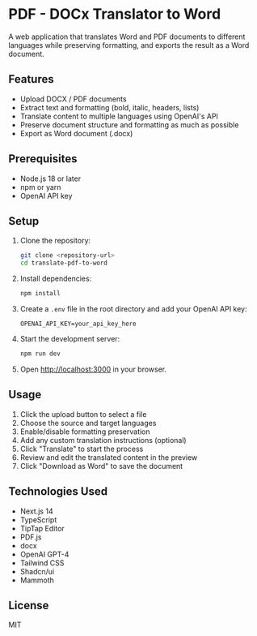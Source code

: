 # PDF - DOCx Translator to Word

A web application that translates Word and PDF documents to different languages while preserving formatting, and exports the result as a Word document.

## Features

- Upload DOCX / PDF documents
- Extract text and formatting (bold, italic, headers, lists)
- Translate content to multiple languages using OpenAI's API
- Preserve document structure and formatting as much as possible
- Export as Word document (.docx)

## Prerequisites

- Node.js 18 or later
- npm or yarn
- OpenAI API key

## Setup

1. Clone the repository:
   ```bash
   git clone <repository-url>
   cd translate-pdf-to-word
   ```

2. Install dependencies:
   ```bash
   npm install
   ```

3. Create a `.env` file in the root directory and add your OpenAI API key:
   ```
   OPENAI_API_KEY=your_api_key_here
   ```

4. Start the development server:
   ```bash
   npm run dev
   ```

5. Open [http://localhost:3000](http://localhost:3000) in your browser.

## Usage

1. Click the upload button to select a file
2. Choose the source and target languages
3. Enable/disable formatting preservation
4. Add any custom translation instructions (optional)
5. Click "Translate" to start the process
6. Review and edit the translated content in the preview
7. Click "Download as Word" to save the document

## Technologies Used

- Next.js 14
- TypeScript
- TipTap Editor
- PDF.js
- docx
- OpenAI GPT-4
- Tailwind CSS
- Shadcn/ui
- Mammoth

## License

MIT
